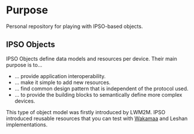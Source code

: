 # Purpose
Personal repository for playing with IPSO-based objects. 

## IPSO Objects
IPSO Objects define data models and resources per device. Their main purpose is to...
*  ... provide application interoperability.
*  ... make it simple to add new resources.
*  ... find common design pattern that is independent of the protocol used.
*  ... to provide the building blocks to semantically define more complex devices.

This type of object model was firstly introduced by LWM2M. IPSO introduced reusable resources that you can test with [Wakamaa](https://github.com/eclipse/wakaama) and Leshan implementations. 

